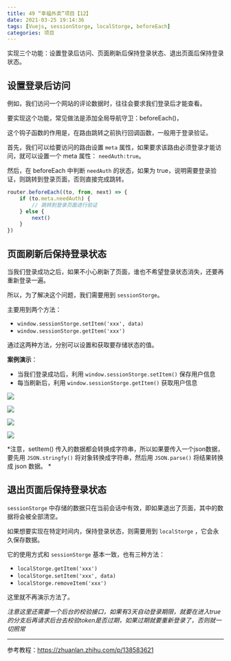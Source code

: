 ```yaml
---
title: 49 “幸福外卖”项目【12】
date: 2021-03-25 19:14:36
tags: [Vuejs, sessionStorge, localStorge, beforeEach]
categories: 项目
---
```


实现三个功能：设置登录后访问、页面刷新后保持登录状态、退出页面后保持登录状态。

<!-- more -->

## 设置登录后访问

例如，我们访问一个网站的评论数据时，往往会要求我们登录后才能查看。

要实现这个功能，常见做法是添加全局导航守卫：beforeEach()，

这个钩子函数的作用是，在路由跳转之前执行回调函数，一般用于登录验证。

首先，我们可以给要访问的路由设置 `meta` 属性，如果要求该路由必须登录才能访问，就可以设置一个 meta 属性： `needAuth:true`。

然后，在 beforeEach 中判断 `needAuth` 的状态，如果为 true，说明需要登录验证，则跳转到登录页面，否则直接完成跳转。

```javascript
router.beforeEach((to, from, next) => {
    if (to.meta.needAuth) {
        // 跳转到登录页面进行验证
    } else {
        next()
    }
})
```



## 页面刷新后保持登录状态

当我们登录成功之后，如果不小心刷新了页面，谁也不希望登录状态消失，还要再重新登录一遍。

所以，为了解决这个问题，我们需要用到 `sessionStorge`。

主要用到两个方法：

- `window.sessionStorge.setItem('xxx', data)`
- `window.sessionStorge.getItem('xxx')`

通过这两种方法，分别可以设置和获取要存储状态的值。

**案例演示**：

- 当我们登录成功后，利用 `window.sessionStorge.setItem()` 保存用户信息
- 每当刷新后，利用 `window.sessionStorge.getItem()` 获取用户信息

![](https://gitee.com/gainmore/imglib/raw/master/img/20210325204344.png)

![](https://gitee.com/gainmore/imglib/raw/master/img/20210325204422.png)

![](https://gitee.com/gainmore/imglib/raw/master/img/20210325204452.png)

![](https://gitee.com/gainmore/imglib/raw/master/img/20210325204529.png)

*注意，setItem() 传入的数据都会转换成字符串，所以如果要传入一个json数据，要先用 `JSON.stringfy()` 将对象转换成字符串，然后用 `JSON.parse()` 将结果转换成 json 数据。 *

## 退出页面后保持登录状态

`sessionStorge` 中存储的数据只在当前会话中有效，即如果退出了页面，其中的数据将会被全部清空。

如果想要实现在特定时间内，保持登录状态，则需要用到 `localStorge` ，它会永久保存数据。

它的使用方式和 `sessionStorge` 基本一致，也有三种方法：

- `localStorge.getItem('xxx')`
- `localStorge.setItem('xxx', data)`
- `localStorge.removeItem('xxx')`

这里就不再演示方法了。

*注意这里还需要一个后台的校验接口，如果有3天自动登录期限，就要在进入true 的分支后再请求后台去校验token是否过期，如果过期就要重新登录了，否则就一切照常*

---

参考教程：https://zhuanlan.zhihu.com/p/138583621